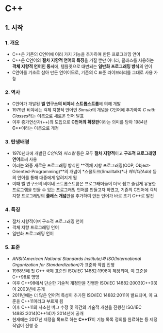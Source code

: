 # C++
## 1. 시작
### 1. 개요
* C++은 기존의 C언어에 여러 가지 기능을 추가하여 만든 프로그래밍 언어
* C++은 C언어의 **절차 지향적 언어의 특징**을 가질 뿐만 아니라, 클래스를 사용하는 **객체 지향적 언어인 동시**에, 템플릿으로 대변되는 **일반화 프로그래밍 방식**의 언어
* C언어를 기초로 삼아 만든 언어이므로, 기존의 C 표준 라이브러리를 그대로 사용 가능

### 2. 역사
* C언어가 개발된 **벨 연구소의 비야네 스트롭스트룹**에 의해 개발
* 1979년 비야네는 객체 지향적 언어인 *Simula*의 개념을 C언어에 추가하여 *C with Classes*라는 이름으로 새로운 언어 발표
* 이후 증가연산자(++)의 도입으로 **C언어의 확장판**이라는 의미를 담아 1984년 <b>C++</b>이라는 이름으로 개정

### 3. 탄생배경
* 1970년대에 개발된 *C언어*와 *파스칼* 등은 모두 **절차 지향적**이고 **구조적 프로그래밍 언어**로써 사용
* 이러는 와중 새로운 프로그래밍 방식인 **객체 지향 프로그래밍(OOP, Object-Oriented-Programming)**의 개념이 *스몰토크(Smalltalk)*나 *에이다(Ada)* 등의 언어를 통해 대중에게 알려지게 됨
* 이때 벨 연구소의 비야네 스트롭스트룹은 프로그래머들이 더욱 쉽고 즐겁게 유용한 프로그램을 만들 수 있는 프로그래밍 언어를 만들고자 하였고, 기존의 C언어에 객체 지향 프로그래밍의 **클래스 개념**만을 추가하여 만든 언어가 바로 초기 C++로 발전

### 4. 특징
* 절차 지향적이며 구조적 프로그래밍 언어
* 객체 지향 프로그래밍 언어
* 일반화 프로그래밍 언어

### 5. 표준
* <i>ANSI(American National Standards Institute)와 ISO(International Organization for Standardization)</i>가 표준화 작업 진행
* 1998년에 첫 C++ 국제 표준인 ISO/IEC 14882:1998이 제정되며, 이 표준을 C++98로 명명
* 이후 C++98에서 단순한 기술적 개정만을 진행한 ISO/IEC 14882:2003(C++03)이 2003년에 공개
* 2011년에는 더 많은 언어적 특성이 추가된 ISO/IEC 14882:2011이 발표되며, 이 표준을 C++11이라고 부르게 됨
* 이후 C++11의 사소한 버그 수정 및 약간의 기술적 개선을 진행한 ISO/IEC 14882:2014(C++14)가 2014년에 공개
* 현재에는 2017년 제정을 목표로 하는 **C++17**이 기능 목록 정의를 완료하는 등 제정 작업이 진행 중